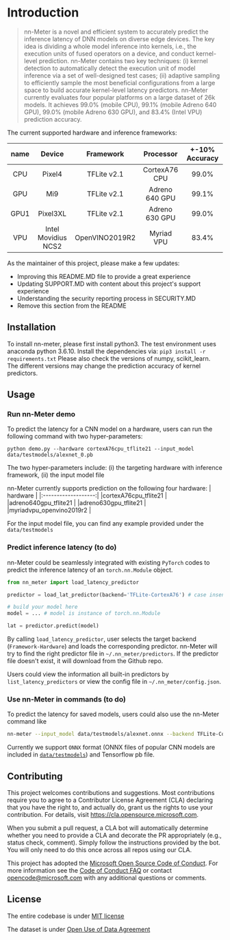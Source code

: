 # Introduction

>nn-Meter is a novel and efficient system to accurately predict the inference latency of DNN models on diverse edge devices. The key idea is dividing a whole model inference into kernels, i.e., the execution units of fused operators on a device, and conduct kernel-level prediction. 
nn-Meter contains two key techniques: (i) kernel detection to automatically detect the execution unit of model inference via a set of well-designed test cases; (ii) adaptive sampling to efficiently sample the most beneficial configurations from a large space to build accurate kernel-level latency predictors.
nn-Meter currently evaluates four popular platforms on a large dataset of 26k models. It achieves 99.0% (mobile CPU), 99.1% (mobile Adreno 640 GPU), 99.0% (mobile Adreno 630 GPU), and 83.4% (Intel VPU) prediction accuracy.

The current supported hardware and inference frameworks:

| name |        Device       |    Framework   |    Processor   | +-10%  Accuracy |
|:----:|:-------------------:|:--------------:|:--------------:|:------------------:|
|  CPU |        Pixel4       |   TFLite v2.1  |  CortexA76 CPU |        99.0%       |
|  GPU |         Mi9         |   TFLite v2.1  | Adreno 640 GPU |        99.1%       |
| GPU1 |       Pixel3XL      |   TFLite v2.1  | Adreno 630 GPU |        99.0%       |
|  VPU | Intel Movidius NCS2 | OpenVINO2019R2 |   Myriad VPU   |        83.4%       |

As the maintainer of this project, please make a few updates:

- Improving this README.MD file to provide a great experience
- Updating SUPPORT.MD with content about this project's support experience
- Understanding the security reporting process in SECURITY.MD
- Remove this section from the README

## Installation

To install nn-meter, please first install python3. The test environment uses anaconda python 3.6.10. Install the dependencies via: 
`pip3 install -r requirements.txt`
Please also check the versions of numpy, scikit_learn. The different versions may change the prediction accuracy of kernel predictors. 

## Usage

### Run nn-Meter demo
To predict the latency for a CNN model on a hardware, users can run the following command with two hyper-parameters:
```
python demo.py --hardware cortexA76cpu_tflite21 --input_model data/testmodels/alexnet_0.pb
```
The two hyper-parameters include: (i) the targeting hardware with inference framework, (ii) the input model file

nn-Meter currently supports prediction on the following four hardware:
|  hardware | 
|:-------------------:|
|cortexA76cpu_tflite21 | 
|adreno640gpu_tflite21 |
|adreno630gpu_tflite21  |
|myriadvpu_openvino2019r2 |

For the input model file, you can find any example provided under the `data/testmodels`




### Predict inference latency (to do)
nn-Meter could be seamlessly integrated with existing `PyTorch` codes to predict the inference latency of an `torch.nn.Module` object. 
```python
from nn_meter import load_latency_predictor

predictor = load_lat_predictor(backend='TFLite-CortexA76') # case insensitive in backend

# build your model here
model = ... # model is instance of torch.nn.Module

lat = predictor.predict(model)
```
By calling `load_latency_predictor`, user selects the target backend (`Framework-Hardware`) and loads the corresponding predictor. nn-Meter will try to find the right predictor file in `~/.nn_meter/predictors`. If the predictor file doesn't exist, it will download from the Github repo. 

Users could view the information all built-in predictors by `list_latency_predictors` or view the config file in `~/.nn_meter/config.json`.

### Use nn-Meter in commands (to do)
To predict the latency for saved models, users could also use the nn-Meter command like 

```bash
nn-meter --input_model data/testmodels/alexnet.onnx --backend TFLite-CortexA76
```
Currently we support `ONNX` format (ONNX files of popular CNN models are included in [`data/testmodels`](data/testmodels)) and Tensorflow pb file. 

## Contributing

This project welcomes contributions and suggestions.  Most contributions require you to agree to a
Contributor License Agreement (CLA) declaring that you have the right to, and actually do, grant us
the rights to use your contribution. For details, visit https://cla.opensource.microsoft.com.

When you submit a pull request, a CLA bot will automatically determine whether you need to provide
a CLA and decorate the PR appropriately (e.g., status check, comment). Simply follow the instructions
provided by the bot. You will only need to do this once across all repos using our CLA.

This project has adopted the [Microsoft Open Source Code of Conduct](https://opensource.microsoft.com/codeofconduct/).
For more information see the [Code of Conduct FAQ](https://opensource.microsoft.com/codeofconduct/faq/) or
contact [opencode@microsoft.com](mailto:opencode@microsoft.com) with any additional questions or comments.

## License
The entire codebase is under [MIT license](https://github.com/microsoft/nn-Meter/blob/main/LICENSE) 

The dataset is under [Open Use of Data Agreement](https://github.com/Community-Data-License-Agreements/Releases/blob/main/O-UDA-1.0.md)

